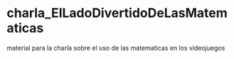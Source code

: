 # charla_ElLadoDivertidoDeLasMatematicas
material para la charla sobre el uso de las matematicas en los videojuegos
